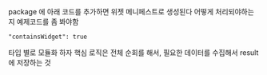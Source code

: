 package 에 아래 코드를 추가하면 위젯 메니페스트로 생성된다
어떻게 처리되야하는지 예제코드를 좀 봐야함

```
"containsWidget": true
```

타입 별로 모듈화 하자
핵심 로직은 전체 순회를 해서, 필요한 데이터를 수집해서 result에 저장하는 것
